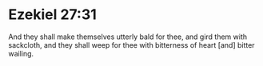 # Ezekiel 27:31

And they shall make themselves utterly bald for thee, and gird them with sackcloth, and they shall weep for thee with bitterness of heart [and] bitter wailing.